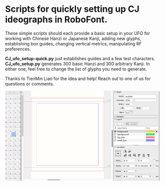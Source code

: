 # Scripts for quickly setting up CJ ideographs in RoboFont.

These simple scripts should each provide a basic setup in your UFO for working with Chinese Hanzi or Japanese Kanji, adding new glyphs, establishing box guides, changing vertical metrics, manipulating RF preferences. 

**CJ\_ufo_setup\-quick.py** just establishes guides and a few test characters. 
**CJ_ufo_setup.py** generates 300 basic Hanzi and 300 arbitrary Kanji.
In either one, feel free to change the list of glyphs you need to generate.

Thanks to TienMin Liao for the idea and help!
Reach out to one of us for questions or comments.

![](./_images/CJ.png)